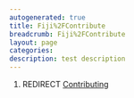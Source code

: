 ```yaml
---
autogenerated: true
title: Fiji%2FContribute
breadcrumb: Fiji%2FContribute
layout: page
categories: 
description: test description
---
```


1.  REDIRECT [Contributing](Contributing)
